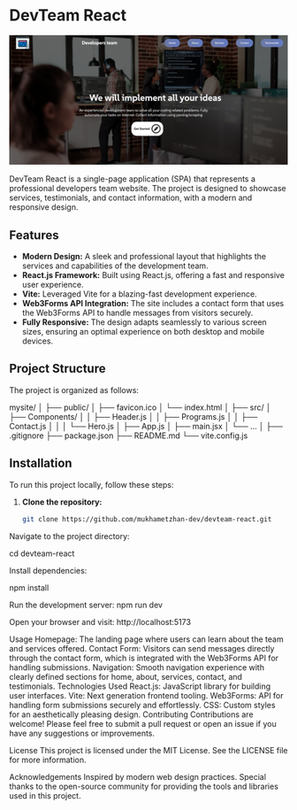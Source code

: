 # DevTeam React

![Project Screenshot](https://raw.githubusercontent.com/mukhametzhan-dev/devteam-react/master/screenshot.png)

DevTeam React is a single-page application (SPA) that represents a professional developers team website. The project is designed to showcase services, testimonials, and contact information, with a modern and responsive design.

## Features

- **Modern Design:** A sleek and professional layout that highlights the services and capabilities of the development team.
- **React.js Framework:** Built using React.js, offering a fast and responsive user experience.
- **Vite:** Leveraged Vite for a blazing-fast development experience.
- **Web3Forms API Integration:** The site includes a contact form that uses the Web3Forms API to handle messages from visitors securely.
- **Fully Responsive:** The design adapts seamlessly to various screen sizes, ensuring an optimal experience on both desktop and mobile devices.

## Project Structure

The project is organized as follows:

mysite/ │ ├── public/ │ ├── favicon.ico │ └── index.html │ ├── src/ │ ├── Components/ │ │ ├── Header.js │ │ ├── Programs.js │ │ ├── Contact.js │ │ │ └── Hero.js │ ├── App.js │ ├── main.jsx │ └── ... │ ├── .gitignore ├── package.json ├── README.md └── vite.config.js


## Installation

To run this project locally, follow these steps:

1. **Clone the repository:**
   ```bash
   git clone https://github.com/mukhametzhan-dev/devteam-react.git
Navigate to the project directory:


cd devteam-react

Install dependencies:

npm install

Run the development server:
npm run dev

Open your browser and visit:
http://localhost:5173

Usage
Homepage: The landing page where users can learn about the team and services offered.
Contact Form: Visitors can send messages directly through the contact form, which is integrated with the Web3Forms API for handling submissions.
Navigation: Smooth navigation experience with clearly defined sections for home, about, services, contact, and testimonials.
Technologies Used
React.js: JavaScript library for building user interfaces.
Vite: Next generation frontend tooling.
Web3Forms: API for handling form submissions securely and effortlessly.
CSS: Custom styles for an aesthetically pleasing design.
Contributing
Contributions are welcome! Please feel free to submit a pull request or open an issue if you have any suggestions or improvements.

License
This project is licensed under the MIT License. See the LICENSE file for more information.

Acknowledgements
Inspired by modern web design practices.
Special thanks to the open-source community for providing the tools and libraries used in this project.
